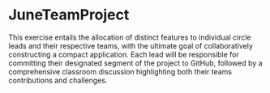 # JuneTeamProject

This exercise entails the allocation of distinct features to individual circle leads and their respective teams, with the ultimate goal of collaboratively constructing a compact application. Each lead will be responsible for committing their designated segment of the project to GitHub, followed by a comprehensive classroom discussion highlighting both their teams contributions and challenges.
